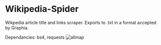 # Wikipedia-Spider
Wikpedia article title and links scraper. Exports to .txt in a format accepted by Graphia.

Dependancies: bs4, requests
![allmap](https://user-images.githubusercontent.com/91441949/160133050-2497ac93-46b5-4da7-a8e0-ddff71b6a806.png)
